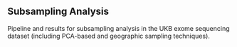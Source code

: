 ## Subsampling Analysis

Pipeline and results for subsampling analysis in the UKB exome sequencing dataset (including PCA-based and geographic sampling techniques). 
